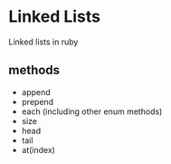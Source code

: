 # Linked Lists

Linked lists in ruby

## methods

- append
- prepend
- each (including other enum methods)
- size
- head
- tail
- at(index)